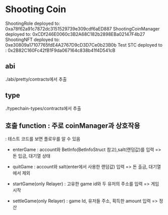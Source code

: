 # Shooting Coin

ShootingRole deployed to: 0xa78f62a91c7872dc3151529739e309cdf6aED887
ShootingCoinManager deployed to: 0xCDf246E0060c3B2A68C182b2898EBa02147F4b27
ShootingNFT deployed to: 0xe30809a17107765fdE4A2767D9cD3D7Ce0b23B0b
Test STC deployed to : 0x2B82C160Fc42fB1F9da067164c838b41f4D541cB

## abi

./abi/pretty/contracts에서 추출

## type

./typechain-types/contracts에서 추출

## 호출 function : 주로 coinManager과 상호작용

: 테스트 코드를 보면 플로우를 알 수 있음

- enterGame
  : account와 BetInfo(BetInfoStruct 참고),salt(랜덤값)를 입력
  => 돈 입금, 대기열 상태

- quitGame
  : account와 salt(enter에서 사용한 랜덤값) 입력
  => 돈 출금, 대기열에서 제외

- startGame(only Relayer)
  : 고유한 game id와 두 유저의 주소를 입력
  => 게임 시작

- settleGame(only Relayer)
  : game Id, 유저들 주소, 획득한 amount 입력
  => 정산
